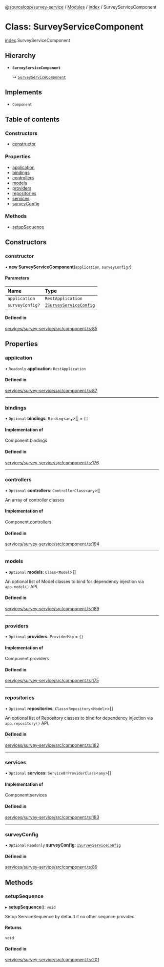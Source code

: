 [@sourceloop/survey-service](../README.md) / [Modules](../modules.md) / [index](../modules/index.md) / SurveyServiceComponent

# Class: SurveyServiceComponent

[index](../modules/index.md).SurveyServiceComponent

## Hierarchy

- **`SurveyServiceComponent`**

  ↳ [`SurveyServiceComponent`](sequelize_index.SurveyServiceComponent.md)

## Implements

- `Component`

## Table of contents

### Constructors

- [constructor](index.SurveyServiceComponent.md#constructor)

### Properties

- [application](index.SurveyServiceComponent.md#application)
- [bindings](index.SurveyServiceComponent.md#bindings)
- [controllers](index.SurveyServiceComponent.md#controllers)
- [models](index.SurveyServiceComponent.md#models)
- [providers](index.SurveyServiceComponent.md#providers)
- [repositories](index.SurveyServiceComponent.md#repositories)
- [services](index.SurveyServiceComponent.md#services)
- [surveyConfig](index.SurveyServiceComponent.md#surveyconfig)

### Methods

- [setupSequence](index.SurveyServiceComponent.md#setupsequence)

## Constructors

### constructor

• **new SurveyServiceComponent**(`application`, `surveyConfig?`)

#### Parameters

| Name | Type |
| :------ | :------ |
| `application` | `RestApplication` |
| `surveyConfig?` | [`ISurveyServiceConfig`](../interfaces/index.ISurveyServiceConfig.md) |

#### Defined in

[services/survey-service/src/component.ts:85](https://github.com/sourcefuse/loopback4-microservice-catalog/blob/d35fdb3f0/services/survey-service/src/component.ts#L85)

## Properties

### application

• `Readonly` **application**: `RestApplication`

#### Defined in

[services/survey-service/src/component.ts:87](https://github.com/sourcefuse/loopback4-microservice-catalog/blob/d35fdb3f0/services/survey-service/src/component.ts#L87)

___

### bindings

• `Optional` **bindings**: `Binding`<`any`\>[] = `[]`

#### Implementation of

Component.bindings

#### Defined in

[services/survey-service/src/component.ts:176](https://github.com/sourcefuse/loopback4-microservice-catalog/blob/d35fdb3f0/services/survey-service/src/component.ts#L176)

___

### controllers

• `Optional` **controllers**: `ControllerClass`<`any`\>[]

An array of controller classes

#### Implementation of

Component.controllers

#### Defined in

[services/survey-service/src/component.ts:194](https://github.com/sourcefuse/loopback4-microservice-catalog/blob/d35fdb3f0/services/survey-service/src/component.ts#L194)

___

### models

• `Optional` **models**: `Class`<`Model`\>[]

An optional list of Model classes to bind for dependency injection
via `app.model()` API.

#### Defined in

[services/survey-service/src/component.ts:189](https://github.com/sourcefuse/loopback4-microservice-catalog/blob/d35fdb3f0/services/survey-service/src/component.ts#L189)

___

### providers

• `Optional` **providers**: `ProviderMap` = `{}`

#### Implementation of

Component.providers

#### Defined in

[services/survey-service/src/component.ts:175](https://github.com/sourcefuse/loopback4-microservice-catalog/blob/d35fdb3f0/services/survey-service/src/component.ts#L175)

___

### repositories

• `Optional` **repositories**: `Class`<`Repository`<`Model`\>\>[]

An optional list of Repository classes to bind for dependency injection
via `app.repository()` API.

#### Defined in

[services/survey-service/src/component.ts:182](https://github.com/sourcefuse/loopback4-microservice-catalog/blob/d35fdb3f0/services/survey-service/src/component.ts#L182)

___

### services

• `Optional` **services**: `ServiceOrProviderClass`<`any`\>[]

#### Implementation of

Component.services

#### Defined in

[services/survey-service/src/component.ts:183](https://github.com/sourcefuse/loopback4-microservice-catalog/blob/d35fdb3f0/services/survey-service/src/component.ts#L183)

___

### surveyConfig

• `Optional` `Readonly` **surveyConfig**: [`ISurveyServiceConfig`](../interfaces/index.ISurveyServiceConfig.md)

#### Defined in

[services/survey-service/src/component.ts:89](https://github.com/sourcefuse/loopback4-microservice-catalog/blob/d35fdb3f0/services/survey-service/src/component.ts#L89)

## Methods

### setupSequence

▸ **setupSequence**(): `void`

Setup ServiceSequence by default if no other sequnce provided

#### Returns

`void`

#### Defined in

[services/survey-service/src/component.ts:201](https://github.com/sourcefuse/loopback4-microservice-catalog/blob/d35fdb3f0/services/survey-service/src/component.ts#L201)
